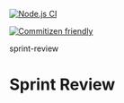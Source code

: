 [![Node.js CI](https://github.com/OurActivities/sprint-review/actions/workflows/publish.yml/badge.svg)](https://github.com/OurActivities/sprint-review/actions/workflows/publish.yml)

[![Commitizen friendly](https://img.shields.io/badge/commitizen-friendly-brightgreen.svg)](http://commitizen.github.io/cz-cli/)

sprint-review
# Sprint Review
